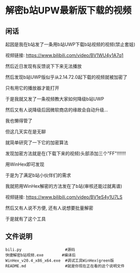 # 解密b站UPW最新版下载的视频

## 闲话

起因是我在b站发了一条用b站UWP下载b站视频的视频(禁止套娃)  

视频链接: https://www.bilibili.com/video/BV1WU4y1A7q1  

然后近日发现有反馈说下下来无法播放  

然后发现b站UWP版似乎从2.14.72.0起下载的视频就被加密了  

只有用它的播放器才能打开  

于是我就又发了一条视频教大家如何降级b站UWP  

然后又有人说降级后因微软商店的缘故会自动升级... 

我也懒得管了  

但这几天实在是无聊

就简单研究了一下它的加密算法  

发现加密方法就是在(下载下来的视频)头部添加三个"FF"!!!!!!!  

用WinHex即可发现  

于是为了满足b站小伙伴们的需求  

我就把用WinHex解密的方法发在了b站(审核还能过就离谱)  

视频链接: https://www.bilibili.com/video/BV1eS4y1U7LS  

然后又有人说不方便, 还有人说想要批量解密  

于是就有了这个工具  

## 文件说明

```
bili.py                   #源码
快捷解密b站视频.exe        #编译后
WinHex_v20.4_x86_x64.exe  #调试工具WinHex(green版
README.md                 #就是你现在正在看的这个说明文件
```
